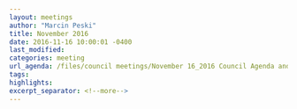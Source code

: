 ```yaml
---
layout: meetings
author: "Marcin Peski"
title: November 2016
date: 2016-11-16 10:00:01 -0400
last_modified: 
categories: meeting
url_agenda: /files/council meetings/November 16_2016 Council Agenda and materials.pdf
tags: 
highlights: 
excerpt_separator: <!--more-->
---
```

<!--more-->
